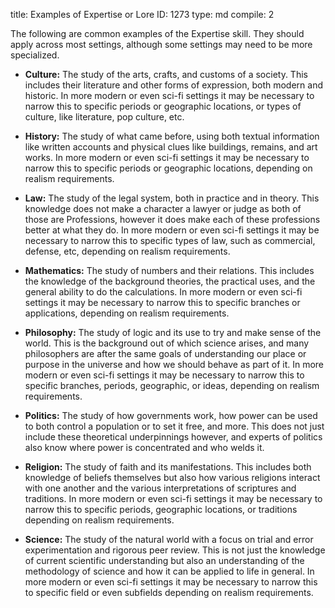 title:          Examples of Expertise or Lore
ID:             1273
type:           md
compile:        2


The following are common examples of the Expertise skill. They should apply across most settings, although some settings may need to be more specialized.

- **Culture:** The study of the arts, crafts, and customs of a society. This includes their literature and other forms of expression, both modern and historic. In more modern or even sci-fi settings it may be necessary to narrow this to specific periods or geographic locations, or types of culture, like literature, pop culture, etc.

- **History:** The study of what came before, using both textual information like written accounts and physical clues like buildings, remains, and art works. In more modern or even sci-fi settings it may be necessary to narrow this to specific periods or geographic locations, depending on realism requirements.

- **Law:** The study of the legal system, both in practice and in theory. This knowledge does not make a character a lawyer or judge as both of those are Professions, however it does make each of these professions better at what they do. In more modern or even sci-fi settings it may be necessary to narrow this to specific types of law, such as commercial, defense, etc, depending on realism requirements.

- **Mathematics:** The study of numbers and their relations. This includes the knowledge of the background theories, the practical uses, and the general ability to do the calculations. In more modern or even sci-fi settings it may be necessary to narrow this to specific branches or applications, depending on realism requirements.

- **Philosophy:** The study of logic and its use to try and make sense of the world. This is the background out of which science arises, and many philosophers are after the same goals of understanding our place or purpose in the universe and how we should behave as part of it. In more modern or even sci-fi settings it may be necessary to narrow this to specific branches, periods, geographic, or ideas, depending on realism requirements.

- **Politics:** The study of how governments work, how power can be used to both control a population or to set it free, and more. This does not just include these theoretical underpinnings however, and experts of politics also know where power is concentrated and who welds it.

- **Religion:** The study of faith and its manifestations. This includes both knowledge of beliefs themselves but also how various religions interact with one another and the various interpretations of scriptures and traditions. In more modern or even sci-fi settings it may be necessary to narrow this to specific periods, geographic locations, or traditions depending on realism requirements.

- **Science:** The study of the natural world with a focus on trial and error experimentation and rigorous peer review. This is not just the knowledge of current scientific understanding but also an understanding of the methodology of science and how it can be applied to life in general. In more modern or even sci-fi settings it may be necessary to narrow this to specific field or even subfields depending on realism requirements.